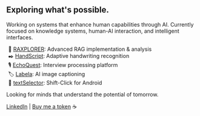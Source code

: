 ## Exploring what's possible.

Working on systems that enhance human capabilities through AI. Currently focused on knowledge systems, human-AI interaction, and intelligent interfaces.

<div style="margin-left: 5px">

🔮 [RAXPLORER](https://github.com/TobiFank/RAXPLORER): Advanced RAG implementation & analysis  
✒️ [HandScript](https://github.com/TobiFank/HandScript): Adaptive handwriting recognition  
🎙️ [EchoQuest](https://github.com/TobiFank/EchoQuest): Interview processing platform  
🏷️ [Labela](https://github.com/TobiFank/Labela): AI image captioning  
📱 [textSelector](https://github.com/TobiFank/textSelector): Shift-Click for Android

</div>

Looking for minds that understand the potential of tomorrow.

[LinkedIn](https://linkedin.com/in/tobias-fankhauser) | [Buy me a token](https://buymeacoffee.com/TobiFank) ☕
